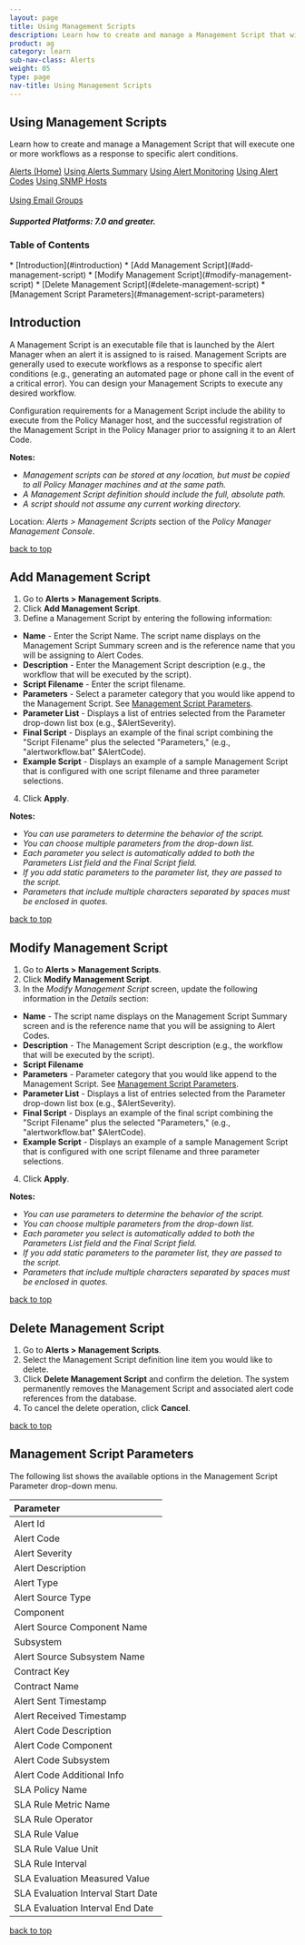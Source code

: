 ```yaml
---
layout: page
title: Using Management Scripts
description: Learn how to create and manage a Management Script that will execute one or more workflows as a response to specific alert conditions.
product: ag
category: learn
sub-nav-class: Alerts
weight: 05
type: page
nav-title: Using Management Scripts
---
```


## Using Management Scripts

Learn how to create and manage a Management Script that will execute one or more workflows as a response to specific alert conditions.

<a href="../alerts/alerts_toc.html" class="button secondary">Alerts (Home)</a> <a href="../alerts/using_alerts_summary.html" class="button secondary">Using Alerts Summary</a>  <a href="../alerts/using_alert_monitoring.html" class="button secondary">Using Alert Monitoring</a> <a href="../alerts/using_alert_codes.html" class="button secondary">Using Alert Codes</a> <a href="../alerts/using_snmp_hosts.html" class="button secondary">Using SNMP Hosts</a> <br><br><a href="../alerts/using_email_groups.html" class="button secondary">Using Email Groups</a> 

<h5 class="stamp">Supported Platforms: 7.0 and greater.</h5>

### Table of Contents
<div id="toc-marker"></div>
* [Introduction](#introduction)
* [Add Management Script](#add-management-script)
* [Modify Management Script](#modify-management-script)
* [Delete Management Script](#delete-management-script)
* [Management Script Parameters](#management-script-parameters)

## Introduction

A Management Script is an executable file that is launched by the Alert Manager when an alert it is assigned to is raised. Management Scripts are generally used to execute workflows as a response to specific alert conditions (e.g., generating an automated page or phone call in the event of a critical error). You can design your Management Scripts to execute any desired workflow.

Configuration requirements for a Management Script include the ability to execute from the Policy Manager host, and the successful registration of the Management Script in the Policy Manager prior to assigning it to an Alert Code.

**Notes:**

* *Management scripts can be stored at any location, but must be copied to all Policy Manager machines and at the same path.*
* *A Management Script definition should include the full, absolute path.*
* *A script should not assume any current working directory.*

Location: *Alerts > Management Scripts* section of the *Policy Manager Management Console*.

<a href="#top">back to top</a>

## Add Management Script

1. Go to **Alerts > Management Scripts**.
2. Click **Add Management Script**.
3. Define a Management Script by entering the following information:  
  * **Name** - Enter the Script Name. The script name displays on the Management Script Summary screen and is the reference name that you will be assigning to Alert Codes.
  * **Description** - Enter the Management Script description (e.g., the workflow that will be executed by the script).
  * **Script Filename** - Enter the script filename.
  * **Parameters** - Select a parameter category that you would like append to the Management Script. See [Management Script Parameters](#management-script-parameters).
  * **Parameter List** - Displays a list of entries selected from the Parameter drop-down list box (e.g., $AlertSeverity).
  * **Final Script** - Displays an example of the final script combining the "Script Filename" plus the selected "Parameters," (e.g., "alertworkflow.bat" $AlertCode).
  * **Example Script** - Displays an example of a sample Management Script that is configured with one script filename and three parameter selections.
4. Click **Apply**.

**Notes:**

* *You can use parameters to determine the behavior of the script.*
* *You can choose multiple parameters from the drop-down list.*
* *Each parameter you select is automatically added to both the Parameters List field and the Final Script field.*
* *If you add static parameters to the parameter list, they are passed to the script.*
* *Parameters that include multiple characters separated by spaces must be enclosed in quotes.*

<a href="#top">back to top</a>

## Modify Management Script

1. Go to **Alerts > Management Scripts**.
2. Click **Modify Management Script**.
3. In the *Modify Management Script* screen, update the following information in the *Details* section:  
  * **Name** - The script name displays on the Management Script Summary screen and is the reference name that you will be assigning to Alert Codes.
  * **Description** - The Management Script description (e.g., the workflow that will be executed by the script).
  * **Script Filename**
  * **Parameters** - Parameter category that you would like append to the Management Script. See [Management Script Parameters](#management-script-parameters). 
  * **Parameter List** - Displays a list of entries selected from the Parameter drop-down list box (e.g., $AlertSeverity).
  * **Final Script** - Displays an example of the final script combining the "Script Filename" plus the selected "Parameters," (e.g., "alertworkflow.bat" $AlertCode).
  * **Example Script** - Displays an example of a sample Management Script that is configured with one script filename and three parameter selections.
4. Click **Apply**.

**Notes:**

* *You can use parameters to determine the behavior of the script.*
* *You can choose multiple parameters from the drop-down list.*
* *Each parameter you select is automatically added to both the Parameters List field and the Final Script field.*
* *If you add static parameters to the parameter list, they are passed to the script.*
* *Parameters that include multiple characters separated by spaces must be enclosed in quotes.*

<a href="#top">back to top</a>

## Delete Management Script

1. Go to **Alerts > Management Scripts**.
2. Select the Management Script definition line item you would like to delete.
3. Click **Delete Management Script** and confirm the deletion. The system permanently removes the Management Script and associated alert code references from the database.
5. To cancel the delete operation, click **Cancel**.
 
<a href="#top">back to top</a>

## Management Script Parameters

The following list shows the available options in the Management Script Parameter drop-down menu.

| Parameter|
|:----------------------|
|Alert Id
|Alert Code
|Alert Severity
|Alert Description
|Alert Type
|Alert Source Type
|Component
|Alert Source Component Name
|Subsystem
|Alert Source Subsystem Name
|Contract Key
|Contract Name
|Alert Sent Timestamp
|Alert Received Timestamp
|Alert Code Description
|Alert Code Component
|Alert Code Subsystem
|Alert Code Additional Info
|SLA Policy Name
|SLA Rule Metric Name
|SLA Rule Operator
|SLA Rule Value
|SLA Rule Value Unit
|SLA Rule Interval
|SLA Evaluation Measured Value
|SLA Evaluation Interval Start Date
|SLA Evaluation Interval End Date

<a href="#top">back to top</a>